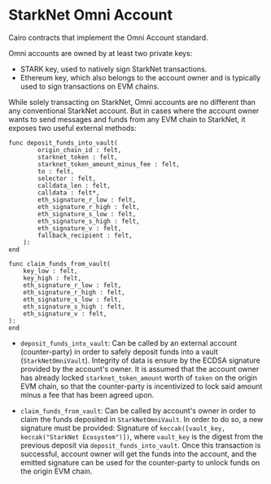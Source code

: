 # StarkNet Omni Account

Cairo contracts that implement the Omni Account standard.

Omni accounts are owned by at least two private keys: 
- STARK key, used to natively sign StarkNet transactions.
- Ethereum key, which also belongs to the account owner and is typically used to sign transactions on EVM chains.

While solely transacting on StarkNet, Omni accounts are no different than any conventional StarkNet account. 
But in cases where the account owner wants to send messages and funds from any EVM chain to StarkNet, it exposes two useful external methods: 

```cairo
func deposit_funds_into_vault(
        origin_chain_id : felt,
        starknet_token : felt,
        starknet_token_amount_minus_fee : felt,
        to : felt,
        selector : felt,
        calldata_len : felt,
        calldata : felt*,
        eth_signature_r_low : felt,
        eth_signature_r_high : felt,
        eth_signature_s_low : felt,
        eth_signature_s_high : felt,
        eth_signature_v : felt,
        fallback_recipient : felt,
    ):
end

func claim_funds_from_vault(
    key_low : felt,
    key_high : felt,
    eth_signature_r_low : felt,
    eth_signature_r_high : felt,
    eth_signature_s_low : felt,
    eth_signature_s_high : felt,
    eth_signature_v : felt,
):
end
```

- `deposit_funds_into_vault`: Can be called by an external account (counter-party) in order to safely deposit funds into a vault (`StarkNetOmniVault`). Integrity of data is ensure by the ECDSA signature provided by the account's owner. It is assumed that the account owner has already locked `starknet_token_amount` worth of `token` on the origin EVM chain, so that the counter-party is incentivized to lock said amount minus a fee that has been agreed upon.

- `claim_funds_from_vault`: Can be called by account's owner in order to claim the funds deposited in `StarkNetOmniVault`. In order to do so, a new signature must be provided: Signature of `keccak([vault_key, keccak("StarkNet Ecosystem")])`, where `vault_key` is the digest from the previous deposit via `deposit_funds_into_vault`. Once this transaction is successful, account owner will get the funds into the account, and the emitted signature can be used for the counter-party to unlock funds on the origin EVM chain.
